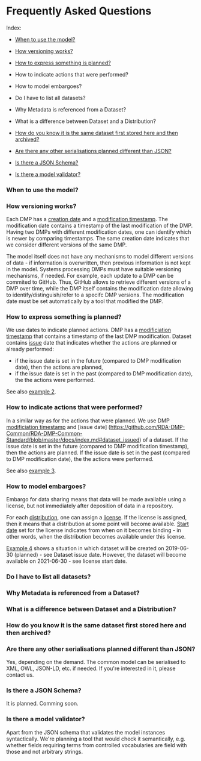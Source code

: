 <h1> Frequently Asked Questions </h1>


Index:
* [When to use the model?](#when-to-use-the-model)
* [How versioning works?](#how-versioning-works)
* [How to express something is planned?](#how-to-express-something-is-planned)
* How to indicate actions that were performed?
* How to model embargoes?
* Do I have to list all datasets?
* Why Metadata is referenced from a Dataset?
* What is a difference between Dataset and a Distribution?
* [How do you know it is the same dataset first stored here and then archived?](#how-do-you-know-it-is-the-same-dataset-first-stored-here-and-then-archived)

* [Are there any other serialisations planned different than JSON?](#are-there-any-other-serialisations-planned-different-tham-json)

* [Is there a JSON Schema?](#is-there-a-json-schema)

* [Is there a model validator?](#is-there-a-model-validator)

### When to use the model?

### How versioning works?
Each DMP has a [creation date](https://github.com/RDA-DMP-Common/RDA-DMP-Common-Standard/blob/master/docs/index.md#dmp_created) and a [modification timestamp](https://github.com/RDA-DMP-Common/RDA-DMP-Common-Standard/blob/master/docs/index.md#dmp_modified_tree). The modification date contains a timestamp of the last modification of the DMP. Having two DMPs with different modification dates, one can identify which is newer by comparing timestamps. The same creation date indicates that we consider different versions of the same DMP. 

The model itself does not have any mechanisms to model different versions of data - if information is overwritten, then previous information is not kept in the model. Systems processing DMPs must have suitable versioning mechanisms, if needed. For example, each update to a DMP can be commited to GitHub. Thus, GitHub allows to retrieve different versions of a DMP over time, while the DMP itself contains the modification date allowing to identify/distinguish/refer to a specifc DMP versions. The modification date must be set automatically by a tool that modified the DMP.

### How to express something is planned?
We use dates to indicate planned actions. DMP has a [modificiation timestamp](https://github.com/RDA-DMP-Common/RDA-DMP-Common-Standard/blob/master/docs/index.md#dmp_modified_tree) that contains a timestamp of the last DMP modification. Dataset contains [issue](https://github.com/RDA-DMP-Common/RDA-DMP-Common-Standard/blob/master/docs/index.md#dataset_issued) date that indicates whether the actions are planned or already performed:
- if the issue date is set in the future (compared to DMP modification date), then the actions are planned,
- if the issue date is set in the past (compared to DMP modification date), the the actions were performed.

See also [example 2](https://github.com/RDA-DMP-Common/RDA-DMP-Common-Standard/blob/master/examples/JSON/ex2-dataset-planned.json).

### How to indicate actions that were performed?
In a similar way as for the actions that were planned. We use DMP [modificiation timestamp](https://github.com/RDA-DMP-Common/RDA-DMP-Common-Standard/blob/master/docs/index.md#dmp_modified_tree) and [issue date] (https://github.com/RDA-DMP-Common/RDA-DMP-Common-Standard/blob/master/docs/index.md#dataset_issued) of a dataset. If the issue date is set in the future (compared to DMP modification timestamp), then the actions are planned. If the issue date is set in the past (compared to DMP modification date), the the actions were performed.

See also [example 3](https://github.com/RDA-DMP-Common/RDA-DMP-Common-Standard/blob/master/examples/JSON/ex3-dataset-finished.json).


### How to model embargoes?
Embargo for data sharing means that data will be made available using a license, but not immediately after deposition of data in a repository. 

For each [distribution](https://github.com/RDA-DMP-Common/RDA-DMP-Common-Standard/blob/master/docs/index.md#distribution_table), one can assign a [license](https://github.com/RDA-DMP-Common/RDA-DMP-Common-Standard/blob/master/docs/index.md#license_table). If the license is assigned, then it means that a distribution at some point will become available. [Start date](https://github.com/RDA-DMP-Common/RDA-DMP-Common-Standard/blob/master/docs/index.md#license_start_date) set for the license indicates from when on it becomes binding - in other words, when the distribution becomes available under this license.

[Example 4](https://github.com/RDA-DMP-Common/RDA-DMP-Common-Standard/blob/master/examples/JSON/ex4-dataset-embargo.json) shows a situation in which dataset will be created on 2019-06-30 (planned) - see Dataset issue date. However, the dataset will become available on 2021-06-30 - see license start date.

### Do I have to list all datasets?

### Why Metadata is referenced from a Dataset?

### What is a difference between Dataset and a Distribution?

### How do you know it is the same dataset first stored here and then archived?

### Are there any other serialisations planned different than JSON?
Yes, depending on the demand. The common model can be serialised to XML, OWL, JSON-LD, etc. if needed. If you're interested in it, please contact us.

### Is there a JSON Schema?
It is planned. Comming soon.

### Is there a model validator?
Apart from the JSON schema that validates the model instances syntactically. We're planning a tool that would check it semantically, e.g. whether fields requiring terms from controlled vocabularies are field with those and not arbitrary strings.
